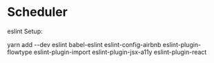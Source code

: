 # Scheduler

eslint Setup:

yarn add --dev eslint babel-eslint eslint-config-airbnb eslint-plugin-flowtype
eslint-plugin-import eslint-plugin-jsx-a11y eslint-plugin-react
